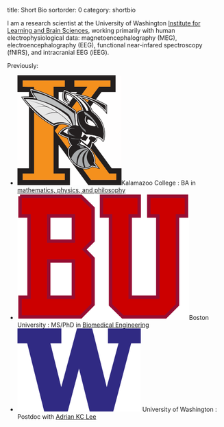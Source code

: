 title: Short Bio
sortorder: 0
category: shortbio

I am a research scientist at the University of Washington
[Institute for Learning and Brain Sciences](http://ilabs.washington.edu),
working primarily with human electrophysiological data:
magnetoencephalography (MEG), electroencephalography (EEG),
functional near-infared spectroscopy (fNIRS), and intracranial EEG (iEEG).

Previously:

- <img src="./images/K.png" alt="K" class="small-logo">Kalamazoo College : BA in [mathematics, physics, and philosophy](https://www.kzoo.edu/)
- <img src="./images/BU.svg" alt="BU" class="small-logo">Boston University : MS/PhD in [Biomedical Engineering](https://www.bu.edu/eng/departments/bme/)
- <img src="./images/UW.svg" alt="UW" class="small-logo"> University of Washington : Postdoc with [Adrian KC Lee](http://depts.washington.edu/labsn/People/Lee/lee.html)

